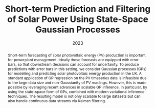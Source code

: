 ---
# Documentation: https://sourcethemes.com/academic/docs/managing-content/

title: Short-term Prediction and Filtering of Solar Power Using State-Space Gaussian Processes
subtitle:
authors:
- Sean Nassimiha
- Peter Dudfield
- Jack Kelly
- Marc Deisenroth
- So Takao
tags: []
categories: [Gaussian processes, solar PV modelling]
date: '2023'
lastmod: 2023-03-30T15:12:17+01:00
featured: false
draft: false

# Featured image
# To use, add an image named `featured.jpg/png` to your page's folder.
# Focal points: Smart, Center, TopLeft, Top, TopRight, Left, Right, BottomLeft, Bottom, BottomRight.
image:
  caption: ''
  focal_point: 'Smart'
  preview_only: true

# Projects (optional).
#   Associate this post with one or more of your projects.
#   Simply enter your project's folder or file name without extension.
#   E.g. `projects = ["internal-project"]` references `content/project/deep-learning/index.md`.
#   Otherwise, set `projects = []`.
projects: []
publishDate: '2023'
publication_types:
- '2'
abstract: Short-term forecasting of solar photovoltaic energy (PV) production is important for powerplant management. Ideally these forecasts are equipped with error bars, so that downstream decisions can account for uncertainty. To produce predictions with error bars in this setting, we consider Gaussian processes (GPs) for modelling and predicting solar photovoltaic energy production in the UK. A standard application of GP regression on the PV timeseries data is infeasible due to the large data size and non-Gaussianity of PV readings. However, this is made possible by leveraging recent advances in scalable GP inference, in particular, by using the state-space form of GPs, combined with modern variational inference techniques. The resulting model is not only scalable to large datasets but can also handle continuous data streams via Kalman filtering.
publication: '*NeurIPS 2022 workshop on Tackling Climate Change with Machine Learning*'
url_pdf: 'https://arxiv.org/pdf/2302.00388'
---